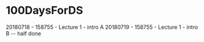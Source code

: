 # 100DaysForDS

20180718 - 158755 - Lecture 1 - intro A
20180719 - 158755 - Lecture 1 - intro B -- half done
